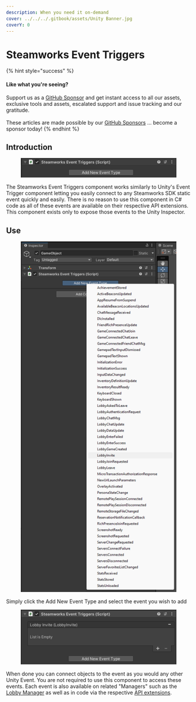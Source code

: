 ```yaml
---
description: When you need it on-demand
cover: ../../../.gitbook/assets/Unity Banner.jpg
coverY: 0
---
```


# Steamworks Event Triggers

{% hint style="success" %}
#### Like what you're seeing?

Support us as a [GitHub Sponsor](../../../where-to-buy/become-a-sponsor.md) and get instant access to all our assets, exclusive tools and assets, escalated support and issue tracking and our gratitude.\
\
These articles are made possible by our [GitHub Sponsors](../../../where-to-buy/become-a-sponsor.md) ... become a sponsor today!
{% endhint %}

## &#x20;Introduction

<figure><img src="../../../.gitbook/assets/image (2) (1) (1) (1) (1) (1) (1) (1) (1) (1) (1) (1) (1).png" alt=""><figcaption></figcaption></figure>

The Steamworks Event Triggers component works similarly to Unity's Event Trigger component letting you easily connect to any Steamworks SDK static event quickly and easily. There is no reason to use this component in C# code as all of these events are available on their respective API extensions. This component exists only to expose those events to the Unity Inspector.

## Use

<figure><img src="../../../.gitbook/assets/image (3) (1) (1) (1) (1) (1) (1) (1) (1) (1) (1).png" alt=""><figcaption></figcaption></figure>

Simply click the Add New Event Type and select the event you wish to add

<figure><img src="../../../.gitbook/assets/image (4) (1) (1) (1) (1) (1) (1) (1) (1) (1).png" alt=""><figcaption></figcaption></figure>

When done you can connect objects to the event as you would any other Unity Event. You are not required to use this component to access these events. Each event is also available on related "Managers" such as the [Lobby Manager](../ui-components/lobby-manager.md) as well as in code via the respective [API extensions](../api/).
